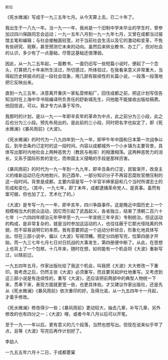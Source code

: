     前记 

   《死水微澜》写成于一九三五年七月。从今天算上去，已二十年了。

   我出生于一八九一年。当一九一一年，我尚是一个旧制中学未毕业的学生时，曾参加过四川保路同志会运动；一九一五年八月到一九一九年七月，又曾在成都当过报馆主笔和编辑；与社会接触面较宽，对于当前社会生活以及它的激动和变革，不免有些研究、观察，甚至预测它未来的动向。虽然后来转业教书、办工厂，但对社会的认识，多少有了一点基础，尽管这基础还很薄弱。

   因此，从一九二五年起，一面教书，一面仍旧写一些短篇小说时，便起了一个念头，打算把几十年来所生活过，所切感过，所体验过，在我看来意义非常重大，当得起历史转捩点的这一段社会现象，用几部有联续性的长篇小说，一段落一段落地把它反映出来。

   直到一九三五年，决意离开重庆一家私营修船厂，回住成都之前，把这计划写信告知当时在上海中华书局编译所负责任的舒新城先生，问他能不能接收出版给稿费。他回信说，可以。我才专力从事于写作。

   我那时的计划，是以一九一一年即辛亥年的革命为中点，此之前分为三小段，此之后也分为三小段。预先布局出的，是此前的三小段，同时把名字也拟定了，即《死水微澜》《暴风雨前》《大波》。

   《死水微澜》的时代为一八九四年到一九一年，即甲午年中国和日本第一次战争以后，到辛丑条约订定时的这一段时间。内容以成都城外一个小乡镇为主要背景，具体写出那时内地社会上两种恶势力（教民与袍哥）的相激相荡。这两种恶势力的消长，又系于国际形势的变化，而帝国主义侵略的手段是那样厉害。

   《暴风雨前》的时代为一九一年到一九九年，即辛丑条约订定，民智渐开，改良主义的维新运动已在内地勃兴，到己酉年，一部分知识分子不再容忍腐败官僚压制的这一段时间。背景是成都。主要内容是写一个半官半绅家庭和几个当时所谓志士的形成和变化。（其中，一九七年，即丁未年，成都逮捕革命党人，是真事。虽然有案可据，但也加了工，艺术化了的。）

   《大波》是专写一九一一年，即辛亥年，四川争路事件。这是晚近中国历史上一个规模相当大的民众运动，因它而引起了武昌起义，各省独立，结束了清朝二百六十七年（一六四四年顺治元年甲申至一九一一年宣统三年辛亥）专制统治。但这运动的构成，是非常复杂的，就是当时参加这运动的人，也往往蔽于它那光怪陆离的外貌，而不容易说明它的本质。我有意要把这一个运动分析综合，形象化地具体写出。但在三部小说中，偏以《大波》写得顶糟。预定分四册写完，恰第四册才开始，而一九三七年七月七日对日抗战的大事发生，第四册便中断了。从此，在思想上也背上了一个包袱，十几年来，随时在想，如何能有一个机会将《大波》重新写过，以赎前愆。

   一九五四年五月，作家出版社给了我这个机会，叫我把《大波》大大修改一下重印。我考虑之后，仍然主张《大波》必须重写，而且要另起炉灶地重写。又考虑到这三部小说是有连续性的，重写《大波》，还应该把前两部中的典型人物统一下来，贯串下来，表现方面就更宽一些，也更具体些。才又建议作家出版社，还是先从《死水微澜》《暴风雨前》依次重印的好。及得允诺，从一九五四年十一月起，才着手修改。

   《死水微澜》修改得少一些；《暴风雨前》更动较大，抽去几章，补写几章，另外修改的也有四分之一；《大波》哩，或者今年八月以后可以开笔。

   至于一九一一年以后，更有意义的几个段落，当然也想写出。但现在说来似乎早了点，且等《大波》写完后再作计划好了。

   李劼人

   一九五五年六月十二日，于成都菱窠

